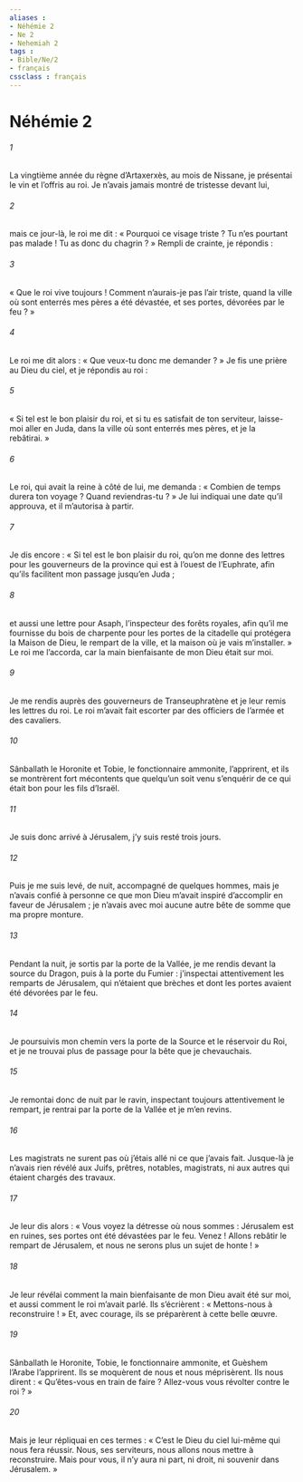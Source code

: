 ```yaml
---
aliases : 
- Néhémie 2
- Ne 2
- Nehemiah 2
tags : 
- Bible/Ne/2
- français
cssclass : français
---
```


# Néhémie 2

###### 1
La vingtième année du règne d’Artaxerxès, au mois de Nissane, je présentai le vin et l’offris au roi. Je n’avais jamais montré de tristesse devant lui,
###### 2
mais ce jour-là, le roi me dit : « Pourquoi ce visage triste ? Tu n’es pourtant pas malade ! Tu as donc du chagrin ? » Rempli de crainte, je répondis :
###### 3
« Que le roi vive toujours ! Comment n’aurais-je pas l’air triste, quand la ville où sont enterrés mes pères a été dévastée, et ses portes, dévorées par le feu ? »
###### 4
Le roi me dit alors : « Que veux-tu donc me demander ? » Je fis une prière au Dieu du ciel, et je répondis au roi :
###### 5
« Si tel est le bon plaisir du roi, et si tu es satisfait de ton serviteur, laisse-moi aller en Juda, dans la ville où sont enterrés mes pères, et je la rebâtirai. »
###### 6
Le roi, qui avait la reine à côté de lui, me demanda : « Combien de temps durera ton voyage ? Quand reviendras-tu ? » Je lui indiquai une date qu’il approuva, et il m’autorisa à partir.
###### 7
Je dis encore : « Si tel est le bon plaisir du roi, qu’on me donne des lettres pour les gouverneurs de la province qui est à l’ouest de l’Euphrate, afin qu’ils facilitent mon passage jusqu’en Juda ;
###### 8
et aussi une lettre pour Asaph, l’inspecteur des forêts royales, afin qu’il me fournisse du bois de charpente pour les portes de la citadelle qui protégera la Maison de Dieu, le rempart de la ville, et la maison où je vais m’installer. » Le roi me l’accorda, car la main bienfaisante de mon Dieu était sur moi.
###### 9
Je me rendis auprès des gouverneurs de Transeuphratène et je leur remis les lettres du roi. Le roi m’avait fait escorter par des officiers de l’armée et des cavaliers.
###### 10
Sânballath le Horonite et Tobie, le fonctionnaire ammonite, l’apprirent, et ils se montrèrent fort mécontents que quelqu’un soit venu s’enquérir de ce qui était bon pour les fils d’Israël.
###### 11
Je suis donc arrivé à Jérusalem, j’y suis resté trois jours.
###### 12
Puis je me suis levé, de nuit, accompagné de quelques hommes, mais je n’avais confié à personne ce que mon Dieu m’avait inspiré d’accomplir en faveur de Jérusalem ; je n’avais avec moi aucune autre bête de somme que ma propre monture.
###### 13
Pendant la nuit, je sortis par la porte de la Vallée, je me rendis devant la source du Dragon, puis à la porte du Fumier : j’inspectai attentivement les remparts de Jérusalem, qui n’étaient que brèches et dont les portes avaient été dévorées par le feu.
###### 14
Je poursuivis mon chemin vers la porte de la Source et le réservoir du Roi, et je ne trouvai plus de passage pour la bête que je chevauchais.
###### 15
Je remontai donc de nuit par le ravin, inspectant toujours attentivement le rempart, je rentrai par la porte de la Vallée et je m’en revins.
###### 16
Les magistrats ne surent pas où j’étais allé ni ce que j’avais fait. Jusque-là je n’avais rien révélé aux Juifs, prêtres, notables, magistrats, ni aux autres qui étaient chargés des travaux.
###### 17
Je leur dis alors : « Vous voyez la détresse où nous sommes : Jérusalem est en ruines, ses portes ont été dévastées par le feu. Venez ! Allons rebâtir le rempart de Jérusalem, et nous ne serons plus un sujet de honte ! »
###### 18
Je leur révélai comment la main bienfaisante de mon Dieu avait été sur moi, et aussi comment le roi m’avait parlé. Ils s’écrièrent : « Mettons-nous à reconstruire ! » Et, avec courage, ils se préparèrent à cette belle œuvre.
###### 19
Sânballath le Horonite, Tobie, le fonctionnaire ammonite, et Guèshem l’Arabe l’apprirent. Ils se moquèrent de nous et nous méprisèrent. Ils nous dirent : « Qu’êtes-vous en train de faire ? Allez-vous vous révolter contre le roi ? »
###### 20
Mais je leur répliquai en ces termes : « C’est le Dieu du ciel lui-même qui nous fera réussir. Nous, ses serviteurs, nous allons nous mettre à reconstruire. Mais pour vous, il n’y aura ni part, ni droit, ni souvenir dans Jérusalem. »
